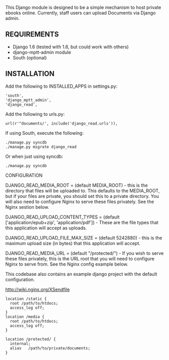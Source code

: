 This Django module is designed to be a simple mechanism to host private ebooks online.
Currently, staff users can upload Documents via Django admin. 


## REQUIREMENTS
 - Django 1.6 (tested with 1.6, but could work with others)
 - django-mptt-admin module
 - South (optional)

## INSTALLATION

Add the following to INSTALLED_APPS in settings.py:

    'south',
    'django_mptt_admin',
    'django_read',

Add the following to urls.py:

    url(r'^documents/', include('django_read.urls')),

If using South, execute the following:
    
    ./manage.py syncdb 
    ./manage.py migrate django_read

Or when just using syncdb:

    ./manage.py syncdb 



CONFIGURATION


DJANGO_READ_MEDIA_ROOT = (default MEDIA_ROOT) - this is the directory that files will be 
  uploaded to.  This defaults to the MEDIA_ROOT, but if your files are private, 
  you should set this to a private directory.  You will also need to configure Nginx
  to serve these files privately.  See the Nginx sestion below. 

DJANGO_READ_UPLOAD_CONTENT_TYPES = (default ['application/epub+zip', 'application/pdf']) -
  These are the file types that this application will accept as uploads. 

DJANGO_READ_UPLOAD_FILE_MAX_SIZE = (default 5242880) - this is the maximum upload size
  (in bytes) that this application will accept. 

DJANGO_READ_MEDIA_URL = (default "/protected/") - If you wish to serve these files
  privately, this is the URL root that you will need to configure Nginx to serve from.
  See the Nginx config example below.


This codebase also contains an example django project with the default configuration.



http://wiki.nginx.org/XSendfile

    location /static {
      root /path/to/htdocs;
      access_log off;
    }
    location /media {
      root /path/to/htdocs;
      access_log off;
    }

    location /protected/ {
      internal;
      alias   /path/to/private/documents;
    }